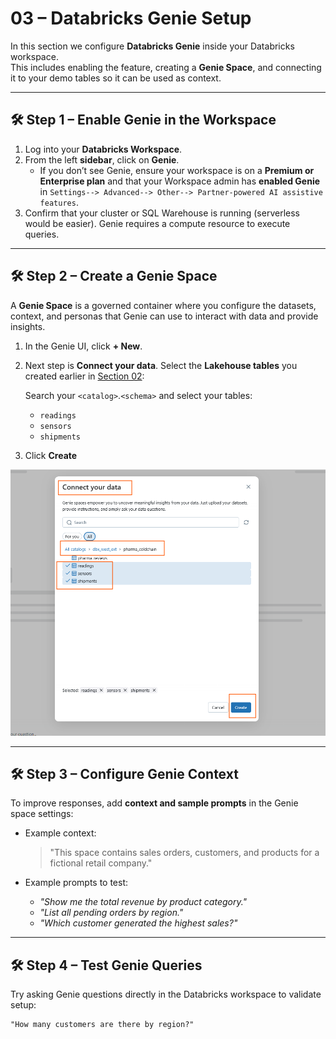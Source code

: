 # 03 – Databricks Genie Setup

In this section we configure **Databricks Genie** inside your Databricks workspace.  
This includes enabling the feature, creating a **Genie Space**, and connecting it to your demo tables so it can be used as context.  

---

## 🛠️ Step 1 – Enable Genie in the Workspace

1. Log into your **Databricks Workspace**.  
2. From the left **sidebar**, click on **Genie**.  
   - If you don’t see Genie, ensure your workspace is on a **Premium or Enterprise plan** and that your Workspace admin has **enabled Genie** in `Settings--> Advanced--> Other--> Partner-powered AI assistive features`.  
3. Confirm that your cluster or SQL Warehouse is running (serverless would be easier). Genie requires a compute resource to execute queries.  

---

## 🛠️ Step 2 – Create a Genie Space

A **Genie Space** is a governed container where you configure the datasets, context, and personas that Genie can use to interact with data and provide insights.

1. In the Genie UI, click **+ New**.    
2. Next step is **Connect your data**. Select the **Lakehouse tables** you created earlier in [Section 02](./02-databricks-prep.md):
   
   Search your `<catalog>`.`<schema>` and select your tables: 
   - `readings`  
   - `sensors`  
   - `shipments`  
4. Click **Create**


![Genie](img/genie-setup.png)

---

## 🛠️ Step 3 – Configure Genie Context

To improve responses, add **context and sample prompts** in the Genie space settings:  

- Example context:  
  > "This space contains sales orders, customers, and products for a fictional retail company."  

- Example prompts to test:  
  - *"Show me the total revenue by product category."*  
  - *"List all pending orders by region."*  
  - *"Which customer generated the highest sales?"*  

---

## 🛠️ Step 4 – Test Genie Queries

Try asking Genie questions directly in the Databricks workspace to validate setup:

```text
"How many customers are there by region?"

